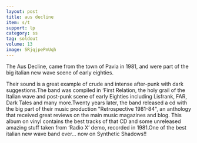 ```yaml
---
layout: post
title: aus decline
item: s/t
support: lp
category: ss
tag: soldout
volume: 13
image: SRjqjpePmUqh
---
```


The Aus Decline, came from the town of Pavia in 1981, and were part of the big italian new wave scene of early eighties.

Their sound is a great example of crude and intense after-punk with dark suggestions.The band was compiled in ‘First Relation, the holy grail of the Italian wave and post-punk scene of early Eighties including Lisfrank, FAR, Dark Tales and many more.Twenty years later, the band released a cd with the big part of their music production "Retrospective 1981-84", an anthology that received great reviews on the main music magazines and blog. This album on vinyl contains the best tracks of that CD and some unreleased amazing stuff taken from ‘Radio X’ demo, recorded in 1981.One of the best italian new wave band ever... now on Synthetic Shadows!!
